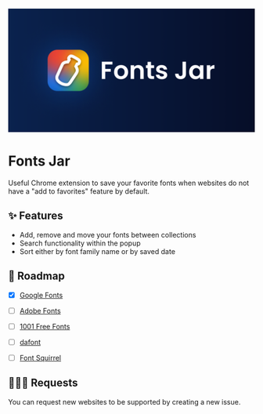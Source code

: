 ![](./banner.png)

# Fonts Jar

Useful Chrome extension to save your favorite fonts when websites do not have a "add to favorites" feature by default.

## ✨ Features

- Add, remove and move your fonts between collections
- Search functionality within the popup
- Sort either by font family name or by saved date

## 🧭 Roadmap

- [x] [Google Fonts](https://fonts.google.com/)
- [ ] [Adobe Fonts](https://fonts.adobe.com/fonts)

- [ ] [1001 Free Fonts](https://www.1001freefonts.com/)
- [ ] [dafont](https://www.dafont.com/)
- [ ] [Font Squirrel](https://www.fontsquirrel.com/)

## 🙋🏻‍♀️ Requests

You can request new websites to be supported by creating a new issue.
